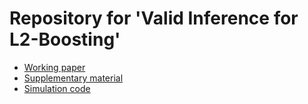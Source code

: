 # Repository for 'Valid Inference for L2-Boosting'

* [Working paper](http://arxiv.org/abs/1805.01852)
* [Supplementary material](https://github.com/davidruegamer/inference_boosting/blob/master/supplementary%20material/inf_l2boost_suppl.pdf)
* [Simulation code](https://github.com/davidruegamer/inference_boosting/tree/master/code)
